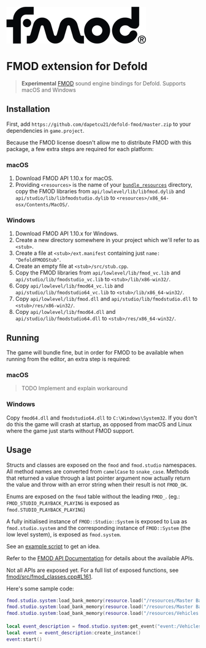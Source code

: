 ![fmod](./docs/fmod_logo.png)

# FMOD extension for Defold

> **Experimental** [FMOD] sound engine bindings for Defold. Supports macOS and Windows

## Installation

First, add `https://github.com/dapetcu21/defold-fmod/master.zip` to
your dependencies in `game.project`.

Because the FMOD license doesn't allow me to distribute FMOD with this package,
a few extra steps are required for each platform:

### macOS

1. Download FMOD API 1.10.x for macOS.
2. Providing `<resources>` is the name of your [`bundle_resources`][bundle_resources]
  directory, copy the FMOD libraries from `api/lowlevel/lib/libfmod.dylib` and
  `api/studio/lib/libfmodstudio.dylib` to `<resources>/x86_64-osx/Contents/MacOS/`.

### Windows

1. Download FMOD API 1.10.x for Windows.
2. Create a new directory somewhere in your project which we'll refer to as `<stub>`.
3. Create a file at `<stub>/ext.manifest` containing just `name: "DefoldFMODStub"`.
4. Create an empty file at `<stub>/src/stub.cpp`.
5. Copy the FMOD libraries from `api/lowlevel/lib/fmod_vc.lib` and
  `api/studio/lib/fmodstudio_vc.lib` to `<stub>/lib/x86-win32/`.
6. Copy `api/lowlevel/lib/fmod64_vc.lib` and `api/studio/lib/fmodstudio64_vc.lib`
  to `<stub>/lib/x86_64-win32/`.
7. Copy `api/lowlevel/lib/fmod.dll` and `api/studio/lib/fmodstudio.dll`
  to `<stub>/res/x86-win32/`.
8. Copy `api/lowlevel/lib/fmod64.dll` and `api/studio/lib/fmodstudio64.dll`
  to `<stub>/res/x86_64-win32/`.

## Running

The game will bundle fine, but in order for FMOD to be available when running
from the editor, an extra step is required:

### macOS

> TODO Implement and explain workaround

### Windows

Copy `fmod64.dll` and `fmodstudio64.dll` to `C:\Windows\System32`. If you don't
do this the game will crash at startup, as opposed from macOS and Linux where
the game just starts without FMOD support.

## Usage

Structs and classes are exposed on the `fmod` and `fmod.studio` namespaces. All
method names are converted from `camelCase` to `snake_case`. Methods that
returned a value through a last pointer argument now actually return the value and
throw with an error string when their result is not `FMOD_OK`.

Enums are exposed on the `fmod` table without the leading `FMOD_`. (eg.: `FMOD_STUDIO_PLAYBACK_PLAYING` is exposed as `fmod.STUDIO_PLAYBACK_PLAYING`)

A fully initialised instance of `FMOD::Studio::System` is exposed to Lua as `fmod.studio.system` and the corresponding instance of `FMOD::System` (the low level system), is exposed as `fmod.system`.

See an [example script][example] to get an idea.

Refer to the [FMOD API Documentation] for details about the available APIs.

Not all APIs are exposed yet. For a full list of exposed functions, see [fmod/src/fmod_classes.cpp#L161](fmod/src/fmod_classes.cpp#L161).

Here's some sample code:

```lua
fmod.studio.system:load_bank_memory(resource.load("/resources/Master Bank.bank"), fmod.STUDIO_LOAD_BANK_NORMAL)
fmod.studio.system:load_bank_memory(resource.load("/resources/Master Bank.strings.bank"), fmod.STUDIO_LOAD_BANK_NORMAL)
fmod.studio.system:load_bank_memory(resource.load("/resources/Vehicles.bank"), fmod.STUDIO_LOAD_BANK_NORMAL)

local event_description = fmod.studio.system:get_event("event:/Vehicles/Basic Engine")
local event = event_description:create_instance()
event:start()
```

[example]: ./main/main.script
[FMOD]: https://fmod.com
[FMOD API Documentation]: https://www.fmod.com/resources/documentation-api
[bundle_resources]: https://www.defold.com/manuals/project-settings/#_project
